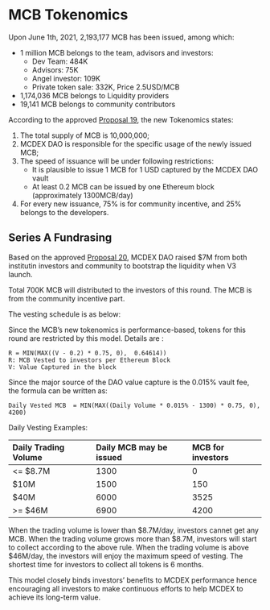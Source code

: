 # MCB Tokenomics

Upon June 1th, 2021, 2,193,177 MCB has been issued, among which:

* 1 million MCB belongs to the team, advisors and investors:
  * Dev Team: 484K
  * Advisors: 75K
  * Angel investor: 109K
  * Private token sale: 332K, Price 2.5USD/MCB
* 1,174,036 MCB belongs to Liquidity providers
* 19,141 MCB belongs to community contributors

According to the approved [Proposal 19](https://forum.mcdex.io/t/proposal-19-mcb-new-tokenomics/262), the new Tokenomics states:

1. The total supply of MCB is 10,000,000;
2. MCDEX DAO is responsible for the specific usage of the newly issued MCB;
3. The speed of issuance will be under following restrictions:
   * It is plausible to issue 1 MCB for 1 USD captured by the MCDEX DAO vault
   * At least 0.2 MCB can be issued by one Ethereum block \(approximately 1300MCB/day\)
4. For every new issuance, 75% is for community incentive, and 25% belongs to the developers.

## Series A Fundrasing

Based on the approved [Proposal 20](https://forum.mcdex.io/t/proposal-20-raise-7m-fund-for-mcdex-dao/298), MCDEX DAO raised $7M from both institutin investors and community to bootstrap the liquidity when V3 launch.

Total 700K MCB will distributed to the investors of this round. The MCB is from the community incentive part.

The vesting schedule is as below:

Since the MCB’s new tokenomics is performance-based, tokens for this round are restricted by this model. Details are :

```text
R = MIN(MAX((V - 0.2) * 0.75, 0),  0.64614))
R: MCB Vested to investors per Ethereum Block
V: Value Captured in the block
```

Since the major source of the DAO value capture is the 0.015% vault fee, the formula can be written as:

```text
Daily Vested MCB  = MIN(MAX((Daily Volume * 0.015% - 1300) * 0.75, 0), 4200)
```

Daily Vesting Examples:

| Daily Trading Volume | Daily MCB may be issued | MCB for investors |
| :--- | :--- | :--- |
| &lt;= $8.7M | 1300 | 0 |
| $10M | 1500 | 150 |
| $40M | 6000 | 3525 |
| &gt;= $46M | 6900 | 4200 |

When the trading volume is lower than $8.7M/day, investors cannet get any MCB. When the trading volume grows more than $8.7M, investors will start to collect according to the above rule. When the trading volume is above $46M/day, the investors will enjoy the maximum speed of vesting. The shortest time for investors to collect all tokens is 6 months.

This model closely binds investors’ benefits to MCDEX performance hence encouraging all investors to make continuous efforts to help MCDEX to achieve its long-term value.

